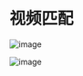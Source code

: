 # 视频匹配

![image](https://github.com/foamliu/Video-Matching/raw/master/images/video_match.JPG)

![image](https://github.com/foamliu/Video-Matching/raw/master/images/cosine_similarity_vs_time.png)